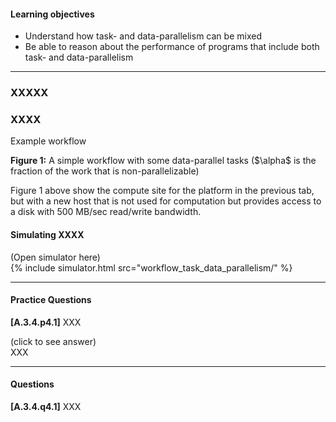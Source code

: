 
#### Learning objectives

  - Understand how task- and data-parallelism can be mixed
  - Be able to reason about the performance of programs that include both task- and data-parallelism

---


### XXXXX


### XXXX


<object class="figure" type="image/svg+xml" width="500" data="{{ site.baseurl }}/public/img/workflows/workflow_task_data_parallelism.svg">Example workflow</object>
<div class="caption"><strong>Figure 1:</strong> A simple workflow with some data-parallel tasks ($\alpha$ is the fraction of the work that is non-parallelizable)</div>

Figure 1 above show the compute site for the platform in the previous tab, but
with a new host that is not used for computation but provides access to a 
disk with 500 MB/sec read/write bandwidth.

#### Simulating XXXX

<div class="ui accordion fluid app-ins">
  <div class="title">
    <i class="dropdown icon"></i>
    (Open simulator here)
  </div>
  <div markdown="0" class="ui segment content">
    {% include simulator.html src="workflow_task_data_parallelism/" %}
  </div>
</div>

---

#### Practice Questions

**[A.3.4.p4.1]**  XXX

<div class="ui accordion fluid">
  <div class=" title">
    <i class="dropdown icon"></i>
    (click to see answer)
  </div>
  <div markdown="1" class="ui segment content">
XXX 
  </div>
</div>
<p></p>

---

#### Questions

**[A.3.4.q4.1]** XXX
